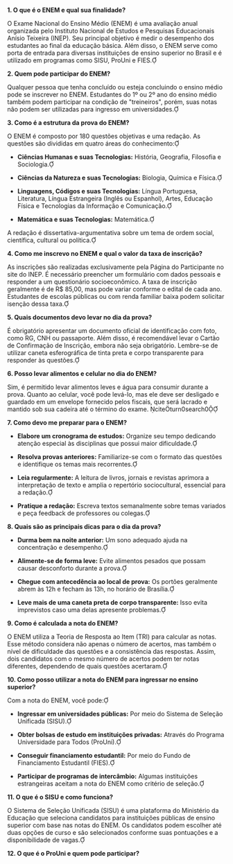 
**1. O que é o ENEM e qual sua finalidade?**

O Exame Nacional do Ensino Médio (ENEM) é uma avaliação anual organizada pelo Instituto Nacional de Estudos e Pesquisas Educacionais Anísio Teixeira (INEP). Seu principal objetivo é medir o desempenho dos estudantes ao final da educação básica. Além disso, o ENEM serve como porta de entrada para diversas instituições de ensino superior no Brasil e é utilizado em programas como SISU, ProUni e FIES.

**2. Quem pode participar do ENEM?**

Qualquer pessoa que tenha concluído ou esteja concluindo o ensino médio pode se inscrever no ENEM. Estudantes do 1º ou 2º ano do ensino médio também podem participar na condição de "treineiros", porém, suas notas não podem ser utilizadas para ingresso em universidades.

**3. Como é a estrutura da prova do ENEM?**

O ENEM é composto por 180 questões objetivas e uma redação. As questões são divididas em quatro áreas do conhecimento:

- **Ciências Humanas e suas Tecnologias:** História, Geografia, Filosofia e Sociologia.
    
- **Ciências da Natureza e suas Tecnologias:** Biologia, Química e Física.
    
- **Linguagens, Códigos e suas Tecnologias:** Língua Portuguesa, Literatura, Língua Estrangeira (Inglês ou Espanhol), Artes, Educação Física e Tecnologias da Informação e Comunicação.
    
- **Matemática e suas Tecnologias:** Matemática.
    

A redação é dissertativa-argumentativa sobre um tema de ordem social, científica, cultural ou política.

**4. Como me inscrevo no ENEM e qual o valor da taxa de inscrição?**

As inscrições são realizadas exclusivamente pela Página do Participante no site do INEP. É necessário preencher um formulário com dados pessoais e responder a um questionário socioeconômico. A taxa de inscrição geralmente é de R$ 85,00, mas pode variar conforme o edital de cada ano. Estudantes de escolas públicas ou com renda familiar baixa podem solicitar isenção dessa taxa.

**5. Quais documentos devo levar no dia da prova?**

É obrigatório apresentar um documento oficial de identificação com foto, como RG, CNH ou passaporte. Além disso, é recomendável levar o Cartão de Confirmação de Inscrição, embora não seja obrigatório. Lembre-se de utilizar caneta esferográfica de tinta preta e corpo transparente para responder às questões.

**6. Posso levar alimentos e celular no dia do ENEM?**

Sim, é permitido levar alimentos leves e água para consumir durante a prova. Quanto ao celular, você pode levá-lo, mas ele deve ser desligado e guardado em um envelope fornecido pelos fiscais, que será lacrado e mantido sob sua cadeira até o término do exame. citeturn0search0

**7. Como devo me preparar para o ENEM?**

- **Elabore um cronograma de estudos:** Organize seu tempo dedicando atenção especial às disciplinas que possui maior dificuldade.
    
- **Resolva provas anteriores:** Familiarize-se com o formato das questões e identifique os temas mais recorrentes.
    
- **Leia regularmente:** A leitura de livros, jornais e revistas aprimora a interpretação de texto e amplia o repertório sociocultural, essencial para a redação.
    
- **Pratique a redação:** Escreva textos semanalmente sobre temas variados e peça feedback de professores ou colegas.
    

**8. Quais são as principais dicas para o dia da prova?**

- **Durma bem na noite anterior:** Um sono adequado ajuda na concentração e desempenho.
    
- **Alimente-se de forma leve:** Evite alimentos pesados que possam causar desconforto durante a prova.
    
- **Chegue com antecedência ao local de prova:** Os portões geralmente abrem às 12h e fecham às 13h, no horário de Brasília.
    
- **Leve mais de uma caneta preta de corpo transparente:** Isso evita imprevistos caso uma delas apresente problemas.
    

**9. Como é calculada a nota do ENEM?**

O ENEM utiliza a Teoria de Resposta ao Item (TRI) para calcular as notas. Esse método considera não apenas o número de acertos, mas também o nível de dificuldade das questões e a consistência das respostas. Assim, dois candidatos com o mesmo número de acertos podem ter notas diferentes, dependendo de quais questões acertaram.

**10. Como posso utilizar a nota do ENEM para ingressar no ensino superior?**

Com a nota do ENEM, você pode:

- **Ingressar em universidades públicas:** Por meio do Sistema de Seleção Unificada (SISU).
    
- **Obter bolsas de estudo em instituições privadas:** Através do Programa Universidade para Todos (ProUni).
    
- **Conseguir financiamento estudantil:** Por meio do Fundo de Financiamento Estudantil (FIES).
    
- **Participar de programas de intercâmbio:** Algumas instituições estrangeiras aceitam a nota do ENEM como critério de seleção.
    

**11. O que é o SISU e como funciona?**

O Sistema de Seleção Unificada (SISU) é uma plataforma do Ministério da Educação que seleciona candidatos para instituições públicas de ensino superior com base nas notas do ENEM. Os candidatos podem escolher até duas opções de curso e são selecionados conforme suas pontuações e a disponibilidade de vagas.

**12. O que é o ProUni e quem pode participar?**